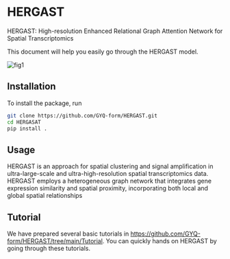 # HERGAST

HERGAST: High-resolution Enhanced Relational Graph Attention Network for Spatial Transcriptomics

This document will help you easily go through the HERGAST model.

![fig1](https://github.com/GYQ-form/HERGAST/assets/79566479/fe08a893-47ac-4fe9-ad25-51f808088748)


## Installation

To install the package, run

```bash
git clone https://github.com/GYQ-form/HERGAST.git
cd HERGASAT
pip install .
```


## Usage

HERGAST is an approach for spatial clustering and signal amplification in ultra-large-scale and ultra-high-resolution spatial transcriptomics data. HERGAST employs a heterogeneous graph network that integrates gene expression similarity and spatial proximity, incorporating both local and global spatial relationships


## Tutorial

We have prepared several basic tutorials  in https://github.com/GYQ-form/HERGAST/tree/main/Tutorial. You can quickly hands on HERGAST by going through these tutorials. 
